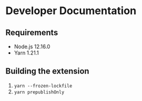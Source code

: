 # Developer Documentation

## Requirements
* Node.js 12.16.0
* Yarn 1.21.1

## Building the extension
1. `yarn --frozen-lockfile`
1. `yarn prepublishOnly`
